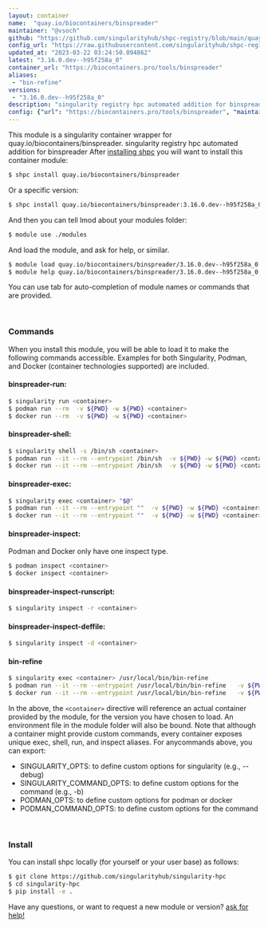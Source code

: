 ```yaml
---
layout: container
name:  "quay.io/biocontainers/binspreader"
maintainer: "@vsoch"
github: "https://github.com/singularityhub/shpc-registry/blob/main/quay.io/biocontainers/binspreader/container.yaml"
config_url: "https://raw.githubusercontent.com/singularityhub/shpc-registry/main/quay.io/biocontainers/binspreader/container.yaml"
updated_at: "2023-03-22 03:24:50.094862"
latest: "3.16.0.dev--h95f258a_0"
container_url: "https://biocontainers.pro/tools/binspreader"
aliases:
 - "bin-refine"
versions:
 - "3.16.0.dev--h95f258a_0"
description: "singularity registry hpc automated addition for binspreader"
config: {"url": "https://biocontainers.pro/tools/binspreader", "maintainer": "@vsoch", "description": "singularity registry hpc automated addition for binspreader", "latest": {"3.16.0.dev--h95f258a_0": "sha256:2183bcd1b6c29d72852914c279ede71aa389f5809348f52949153e155bf76cde"}, "tags": {"3.16.0.dev--h95f258a_0": "sha256:2183bcd1b6c29d72852914c279ede71aa389f5809348f52949153e155bf76cde"}, "docker": "quay.io/biocontainers/binspreader", "aliases": {"bin-refine": "/usr/local/bin/bin-refine"}}
---
```


This module is a singularity container wrapper for quay.io/biocontainers/binspreader.
singularity registry hpc automated addition for binspreader
After [installing shpc](#install) you will want to install this container module:


```bash
$ shpc install quay.io/biocontainers/binspreader
```

Or a specific version:

```bash
$ shpc install quay.io/biocontainers/binspreader:3.16.0.dev--h95f258a_0
```

And then you can tell lmod about your modules folder:

```bash
$ module use ./modules
```

And load the module, and ask for help, or similar.

```bash
$ module load quay.io/biocontainers/binspreader/3.16.0.dev--h95f258a_0
$ module help quay.io/biocontainers/binspreader/3.16.0.dev--h95f258a_0
```

You can use tab for auto-completion of module names or commands that are provided.

<br>

### Commands

When you install this module, you will be able to load it to make the following commands accessible.
Examples for both Singularity, Podman, and Docker (container technologies supported) are included.

#### binspreader-run:

```bash
$ singularity run <container>
$ podman run --rm  -v ${PWD} -w ${PWD} <container>
$ docker run --rm  -v ${PWD} -w ${PWD} <container>
```

#### binspreader-shell:

```bash
$ singularity shell -s /bin/sh <container>
$ podman run --it --rm --entrypoint /bin/sh  -v ${PWD} -w ${PWD} <container>
$ docker run --it --rm --entrypoint /bin/sh  -v ${PWD} -w ${PWD} <container>
```

#### binspreader-exec:

```bash
$ singularity exec <container> "$@"
$ podman run --it --rm --entrypoint ""  -v ${PWD} -w ${PWD} <container> "$@"
$ docker run --it --rm --entrypoint ""  -v ${PWD} -w ${PWD} <container> "$@"
```

#### binspreader-inspect:

Podman and Docker only have one inspect type.

```bash
$ podman inspect <container>
$ docker inspect <container>
```

#### binspreader-inspect-runscript:

```bash
$ singularity inspect -r <container>
```

#### binspreader-inspect-deffile:

```bash
$ singularity inspect -d <container>
```


#### bin-refine

```bash
$ singularity exec <container> /usr/local/bin/bin-refine
$ podman run --it --rm --entrypoint /usr/local/bin/bin-refine   -v ${PWD} -w ${PWD} <container> -c " $@"
$ docker run --it --rm --entrypoint /usr/local/bin/bin-refine   -v ${PWD} -w ${PWD} <container> -c " $@"
```



In the above, the `<container>` directive will reference an actual container provided
by the module, for the version you have chosen to load. An environment file in the
module folder will also be bound. Note that although a container
might provide custom commands, every container exposes unique exec, shell, run, and
inspect aliases. For anycommands above, you can export:

 - SINGULARITY_OPTS: to define custom options for singularity (e.g., --debug)
 - SINGULARITY_COMMAND_OPTS: to define custom options for the command (e.g., -b)
 - PODMAN_OPTS: to define custom options for podman or docker
 - PODMAN_COMMAND_OPTS: to define custom options for the command

<br>

### Install

You can install shpc locally (for yourself or your user base) as follows:

```bash
$ git clone https://github.com/singularityhub/singularity-hpc
$ cd singularity-hpc
$ pip install -e .
```

Have any questions, or want to request a new module or version? [ask for help!](https://github.com/singularityhub/singularity-hpc/issues)